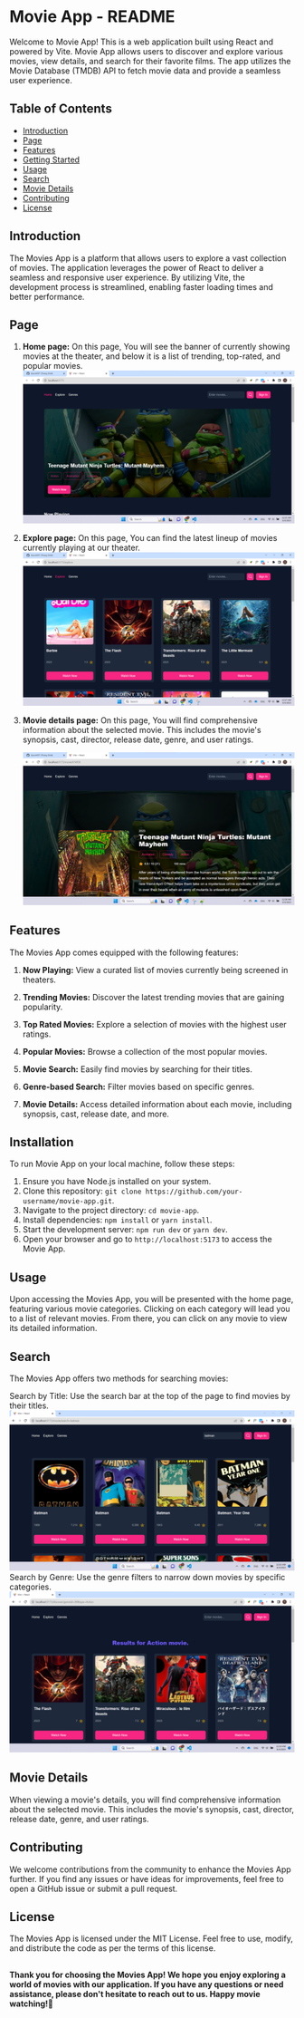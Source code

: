 # Movie App - README

Welcome to Movie App! This is a web application built using React and powered by Vite. Movie App allows users to discover and explore various movies, view details, and search for their favorite films. The app utilizes the Movie Database (TMDB) API to fetch movie data and provide a seamless user experience.

## Table of Contents

-   [Introduction](#introduction)
-   [Page](#page)
-   [Features](#features)
-   [Getting Started](#getting-started)
-   [Usage](#usage)
-   [Search](#search)
-   [Movie Details](#movie-details)
-   [Contributing](#contributing)
-   [License](#license)

## Introduction

The Movies App is a platform that allows users to explore a vast collection of movies. The application leverages the power of React to deliver a seamless and responsive user experience. By utilizing Vite, the development process is streamlined, enabling faster loading times and better performance.

## Page

1. **Home page:** On this page, You will see the banner of currently showing movies at the theater, and below it is a list of trending, top-rated, and popular movies.
   ![](./src/assets/ReadmeImage/home-page.png)

2. **Explore page:** On this page, You can find the latest lineup of movies currently playing at our theater.
   ![](./src/assets/ReadmeImage/explore-page.png)

3. **Movie details page:** On this page, You will find comprehensive information about the selected movie. This includes the movie's synopsis, cast, director, release date, genre, and user ratings.

    ![](./src/assets/ReadmeImage/movie-details-page.png)

## Features

The Movies App comes equipped with the following features:

1. **Now Playing:** View a curated list of movies currently being screened in theaters.

2. **Trending Movies:** Discover the latest trending movies that are gaining popularity.

3. **Top Rated Movies:** Explore a selection of movies with the highest user ratings.

4. **Popular Movies:** Browse a collection of the most popular movies.

5. **Movie Search:** Easily find movies by searching for their titles.

6. **Genre-based Search:** Filter movies based on specific genres.

7. **Movie Details:** Access detailed information about each movie, including synopsis, cast, release date, and more.

## Installation

To run Movie App on your local machine, follow these steps:

1. Ensure you have Node.js installed on your system.
2. Clone this repository: `git clone https://github.com/your-username/movie-app.git`.
3. Navigate to the project directory: `cd movie-app`.
4. Install dependencies: `npm install` or `yarn install`.
5. Start the development server: `npm run dev` or `yarn dev`.
6. Open your browser and go to `http://localhost:5173` to access the Movie App.

## Usage

Upon accessing the Movies App, you will be presented with the home page, featuring various movie categories. Clicking on each category will lead you to a list of relevant movies. From there, you can click on any movie to view its detailed information.

## Search

The Movies App offers two methods for searching movies:

Search by Title: Use the search bar at the top of the page to find movies by their titles.
![](./src/assets/ReadmeImage/search-by-title.png)
Search by Genre: Use the genre filters to narrow down movies by specific categories.
![](./src/assets/ReadmeImage/search-by-genres.png)

## Movie Details

When viewing a movie's details, you will find comprehensive information about the selected movie. This includes the movie's synopsis, cast, director, release date, genre, and user ratings.

## Contributing

We welcome contributions from the community to enhance the Movies App further. If you find any issues or have ideas for improvements, feel free to open a GitHub issue or submit a pull request.

## License

The Movies App is licensed under the MIT License. Feel free to use, modify, and distribute the code as per the terms of this license.

##

#### Thank you for choosing the Movies App! We hope you enjoy exploring a world of movies with our application. If you have any questions or need assistance, please don't hesitate to reach out to us. Happy movie watching!🍿
